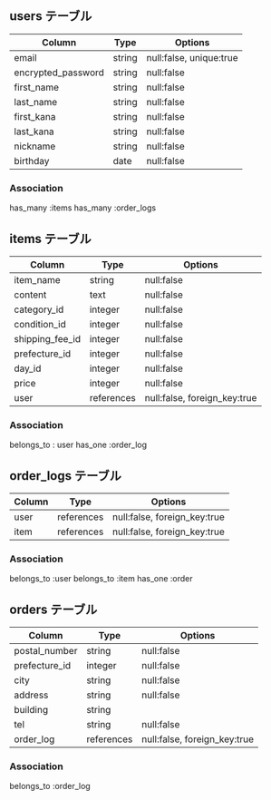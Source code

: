 ## users テーブル

|Column             |Type    |Options                 |
|-------------------|--------|------------------------|
|email              |string  |null:false, unique:true |
|encrypted_password |string  |null:false              |
|first_name         |string  |null:false              |
|last_name          |string  |null:false              |
|first_kana         |string  |null:false              |
|last_kana          |string  |null:false              |
|nickname           |string  |null:false              |
|birthday           |date    |null:false              |

### Association
has_many :items
has_many :order_logs

## items テーブル

|Column          |Type       |Options                      |
|----------------|-----------|-----------------------------|
|item_name       |string     |null:false                   |
|content         |text       |null:false                   |
|category_id     |integer    |null:false                   |
|condition_id    |integer    |null:false                   |
|shipping_fee_id |integer    |null:false                   |
|prefecture_id   |integer    |null:false                   |
|day_id          |integer    |null:false                   |
|price           |integer    |null:false                   |
|user            |references |null:false, foreign_key:true |

### Association
belongs_to : user
has_one :order_log

## order_logs テーブル

|Column       |Type       |Options                      |
|-------------|-----------|-----------------------------|
|user         |references |null:false, foreign_key:true |
|item         |references |null:false, foreign_key:true |

### Association
belongs_to :user
belongs_to :item
has_one :order

## orders テーブル

|Column        |Type       |Options                      |
|--------------|-----------|-----------------------------|
|postal_number |string     |null:false                   |
|prefecture_id |integer    |null:false                   |
|city          |string     |null:false                   |
|address       |string     |null:false                   |
|building      |string     |                             |
|tel           |string     |null:false                   |
|order_log     |references |null:false, foreign_key:true |

### Association
belongs_to :order_log